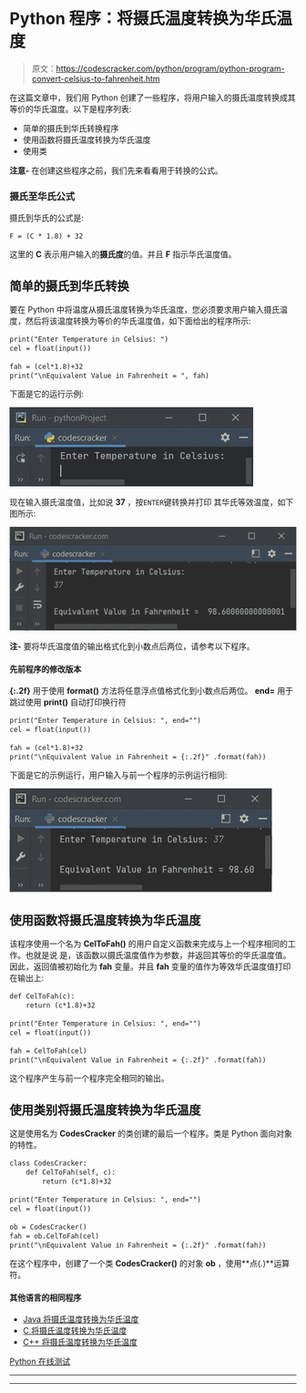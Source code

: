 # Python 程序：将摄氏温度转换为华氏温度

> 原文：<https://codescracker.com/python/program/python-program-convert-celsius-to-fahrenheit.htm>

在这篇文章中，我们用 Python 创建了一些程序，将用户输入的摄氏温度转换成其等价的华氏温度。以下是程序列表:

*   简单的摄氏到华氏转换程序
*   使用函数将摄氏温度转换为华氏温度
*   使用类

**注意-** 在创建这些程序之前，我们先来看看用于转换的公式。

### 摄氏至华氏公式

摄氏到华氏的公式是:

```
F = (C * 1.8) + 32
```

这里的 **C** 表示用户输入的**摄氏度**的值。并且 **F** 指示华氏温度值。

## 简单的摄氏到华氏转换

要在 Python 中将温度从摄氏温度转换为华氏温度，您必须要求用户输入摄氏温度，然后将该温度转换为等价的华氏温度值，如下面给出的程序所示:

```
print("Enter Temperature in Celsius: ")
cel = float(input())

fah = (cel*1.8)+32
print("\nEquivalent Value in Fahrenheit = ", fah)

```

下面是它的运行示例:

![convert celsius to fahrenheit python](img/a5bdb48bb4ae58d2269ee0b25465a916.png)

现在输入摄氏温度值，比如说 **37** ，按`ENTER`键转换并打印 其华氏等效温度，如下图所示:

![celsius to fahrenheit python](img/4a8d67d67588c0a78767aba4d5a0d811.png)

**注-** 要将华氏温度值的输出格式化到小数点后两位，请参考以下程序。

#### 先前程序的修改版本

**{:.2f}** 用于使用 **format()** 方法将任意浮点值格式化到小数点后两位。 **end=** 用于跳过使用 **print()** 自动打印换行符

```
print("Enter Temperature in Celsius: ", end="")
cel = float(input())

fah = (cel*1.8)+32
print("\nEquivalent Value in Fahrenheit = {:.2f}" .format(fah))
```

下面是它的示例运行，用户输入与前一个程序的示例运行相同:

![python convert celsius to fahrenheit](img/709f2a69e9f6230ac782447e78f15f33.png)

## 使用函数将摄氏温度转换为华氏温度

该程序使用一个名为 **CelToFah()** 的用户自定义函数来完成与上一个程序相同的工作。也就是说 是，该函数以摄氏温度值作为参数，并返回其等价的华氏温度值。因此，返回值被初始化为 **fah** 变量。并且 **fah** 变量的值作为等效华氏温度值打印在输出上:

```
def CelToFah(c):
    return (c*1.8)+32

print("Enter Temperature in Celsius: ", end="")
cel = float(input())

fah = CelToFah(cel)
print("\nEquivalent Value in Fahrenheit = {:.2f}" .format(fah))
```

这个程序产生与前一个程序完全相同的输出。

## 使用类别将摄氏温度转换为华氏温度

这是使用名为 **CodesCracker** 的类创建的最后一个程序。类是 Python 面向对象的特性。

```
class CodesCracker:
    def CelToFah(self, c):
        return (c*1.8)+32

print("Enter Temperature in Celsius: ", end="")
cel = float(input())

ob = CodesCracker()
fah = ob.CelToFah(cel)
print("\nEquivalent Value in Fahrenheit = {:.2f}" .format(fah))
```

在这个程序中，创建了一个类 **CodesCracker()** 的对象 **ob** ，使用**点(.)**运算符。

#### 其他语言的相同程序

*   [Java 将摄氏温度转换为华氏温度](/java/program/java-program-convert-centigrade-to-fahrenheit.htm)
*   [C 将摄氏温度转换为华氏温度](/c/program/c-program-convert-centigrade-to-fahrenheit.htm)
*   [C++ 将摄氏温度转换为华氏温度](/cpp/program/cpp-program-convert-centigrade-to-fahrenheit.htm)

[Python 在线测试](/exam/showtest.php?subid=10)

* * *

* * *